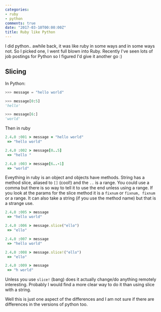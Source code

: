 ```yaml
---
categories:
- ruby
- python
comments: true
date: "2017-03-10T00:00:00Z"
title: Ruby like Python
---
```


I did python.. awhile back, it was like ruby in some ways and in some ways not. So I picked one, I went full blown into Ruby. Recently I've seen lots of job postings for Python so I figured I'd give it another go :) 

## Slicing

In Python:

``` python
>>> message = "hello world"

>>> message[0:5]
'hello'

>>> message[6:]
'world'
```

Then in ruby

``` ruby
2.4.0 :001 > message = "hello world"
 => "hello world"

2.4.0 :002 > message[0..5]
 => "hello "

2.4.0 :003 > message[6..-1]
 => "world"
```

Eveything in ruby is an object and objects have methods. String has a method slice, aliased to `[]` (cool!) and the `..` is a range.  You could use a comma but there is so way to tell it to use the end unless using a range. If you look at the params for the slice method it is a `fixnum` or `fixnum, fixnum` or a range. It can also take a string (if you use the method name) but that is a strange use. 

``` ruby
2.4.0 :005 > message
 => "hello world"

2.4.0 :006 > message.slice("ello")
 => "ello"

2.4.0 :007 > message
 => "hello world"

2.4.0 :008 > message.slice!("ello")
 => "ello"

2.4.0 :009 > message
 => "h world"
```

Unless you use `slice!` (bang) does it actually change/do anything remotely interesting. Probably I would find a more clear way to do it than using slice with a string. 

Well this is just one aspect of the differences and I am not sure if there are differences in the versions of python too.


